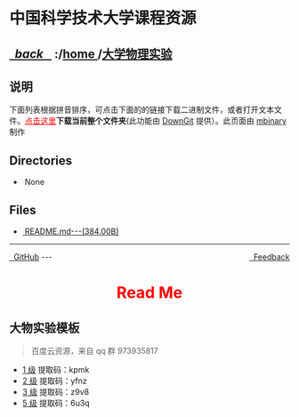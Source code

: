 
<!--
<head>
    <meta http-equiv="content-type" content="text/html; charset=utf-8">
    <title> 中国科学技术大学课程资源</title>
</head>
-->
# 中国科学技术大学课程资源

<div>
  <h2>
    <a href="../index.html">&nbsp;&nbsp;<i class="fa fa-level-up">back </i>&nbsp;&nbsp;</a>
    :/<a href="../index.html">home <i class="fa fa-home"></i></a>/<a href="index.html">大学物理实验</a>
  </h2>
</div>

## 说明
下面列表根据拼音排序，可点击下面的的链接下载二进制文件，或者打开文本文件。<a href="http://downgit.zhoudaxiaa.com/#/home?url=https://github.com/USTC-Resource/USTC-Course/tree/master/大学物理实验" style="color:red;text-decoration:underline;" target="_black">点击这里</a>**下载当前整个文件夹**(此功能由 [DownGit](http://downgit.zhoudaxiaa.com) 提供）。此页面由 [mbinary](https://mbinary.xyz) 制作

## Directories
<ul><li><i class="fa fa-meh-o"></i>&nbsp;None</li></ul>

## Files
<ul><li><a href="README.html"><i class="fa fa-pencil-square-o"></i>&nbsp;README.md---(384.00B)</a></li></ul>

---
<div style="text-decration:underline;display:inline">
  <a href="https://github.com/USTC-Resource/USTC-Course.git" target="_blank" rel="external"><i class="fa fa-github"></i>&nbsp; GitHub</a>
  <a href="mailto:&#122;huheqin1@gmail?subject=反馈与建议" style="float:right" target="_blank" rel="external"><i class="fa fa-envelope"></i>&nbsp; Feedback</a>
</div>
---

<h1 style="color:red;text-align:center;">Read Me</h1>

<h2 id="_1">大物实验模板</h2>
<blockquote>
<p>百度云资源，来自 qq 群 973935817</p>
</blockquote>
<ul>
<li><a href="https://pan.baidu.com/s/1oRoANGJAR1VdEPBmArmX0w">1 级</a> 提取码：kpmk</li>
<li><a href="https://pan.baidu.com/s/1QZ3wyN-fC1Hr0cdGZx672A">2 级</a> 提取码：yfnz</li>
<li><a href="https://pan.baidu.com/s/1J39pLvg_r4FTsg0tgmCO4A">3 级</a> 提取码：z9v8</li>
<li><a href="https://pan.baidu.com/s/1ECwc9jSy_kODFslJaTcC-Q">5 级</a> 提取码：6u3q</li>
</ul>
